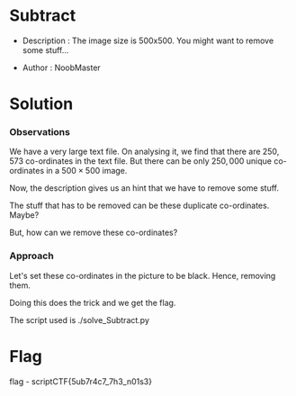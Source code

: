 # Subtract

- Description : The image size is 500x500. You might want to remove some stuff...

- Author : NoobMaster

# Solution

### Observations

We have a very large text file. On analysing it, we find that there are $250,573$ co-ordinates in the text file. But there can be only $250,000$ unique co-ordinates in a $500 \times 500$ image.

Now, the description gives us an hint that we have to remove some stuff.

The stuff that has to be removed can be these duplicate co-ordinates. Maybe?

But, how can we remove these co-ordinates?

### Approach

Let's set these co-ordinates in the picture to be black. Hence, removing them.

Doing this does the trick and we get the flag.

The script used is ./solve_Subtract.py

# Flag

flag - scriptCTF{5ub7r4c7_7h3_n01s3}
